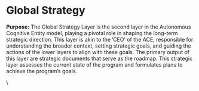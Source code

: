 # Global Strategy

**Purpose:** The Global Strategy Layer is the second layer in the Autonomous Cognitive Entity model, playing a pivotal role in shaping the long-term strategic direction. This layer is akin to the ’CEO’ of the ACE, responsible for understanding the broader context, setting strategic goals, and guiding the actions of the lower layers to align with these goals. The primary output of this layer are strategic documents that serve as the roadmap. This strategic layer assesses the current state of the program and formulates plans to achieve the program’s goals.&#x20;

\
